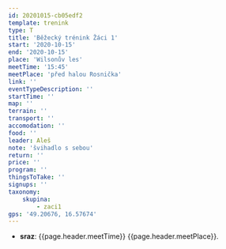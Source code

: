```yaml
---
id: 20201015-cb05edf2
template: trenink
type: T
title: 'Běžecký trénink Žáci 1'
start: '2020-10-15'
end: '2020-10-15'
place: 'Wilsonův les'
meetTime: '15:45'
meetPlace: 'před halou Rosnička'
link: ''
eventTypeDescription: ''
startTime: ''
map: ''
terrain: ''
transport: ''
accomodation: ''
food: ''
leader: Aleš
note: 'švihadlo s sebou'
return: ''
price: ''
program: ''
thingsToTake: ''
signups: ''
taxonomy:
    skupina:
        - zaci1
gps: '49.20676, 16.57674'
---
```


* **sraz**: {{page.header.meetTime}} {{page.header.meetPlace}}.
